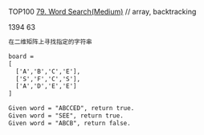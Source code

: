 TOP100
[79. Word Search(Medium)](https://leetcode.com/problems/word-search/description/)
// array, backtracking

1394
63
```html
在二维矩阵上寻找指定的字符串

board =
[
  ['A','B','C','E'],
  ['S','F','C','S'],
  ['A','D','E','E']
]

Given word = "ABCCED", return true.
Given word = "SEE", return true.
Given word = "ABCB", return false.
```
